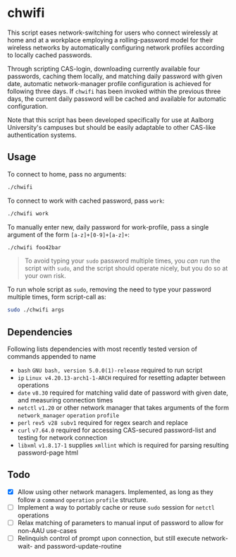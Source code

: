 # chwifi
This script eases network-switching for users who connect wirelessly at home and at a workplace employing a rolling-password model for their wireless networks by automatically configuring network profiles according to locally cached passwords. 

Through scripting CAS-login, downloading currently available four passwords, caching them locally, and matching daily password with given date, automatic network-manager profile configuration is achieved for following three days. If `chwifi` has been invoked within the previous three days, the current daily password will be cached and available for automatic configuration.

Note that this script has been developed specifically for use at Aalborg University's campuses but should be easily adaptable to other CAS-like authentication systems.

## Usage
To connect to home, pass no arguments:

```sh
./chwifi
```

To connect to work with cached password, pass `work`:

```sh
./chwifi work
```

To manually enter new, daily password for work-profile, pass a single argument of the form `[a-z]+[0-9]+[a-z]+`:

```sh
./chwifi foo42bar
```

> To avoid typing your `sudo` password multiple times, you *can* run the script with `sudo`, and the script should operate nicely, but you do so at your own risk.

To run whole script as `sudo`, removing the need to type your password multiple times, form script-call as:

```sh
sudo ./chwifi args
```

## Dependencies
Following lists dependencies with most recently tested version of commands appended to name
- `bash` `GNU bash, version 5.0.0(1)-release` required to run script
- `ip` `Linux v4.20.13-arch1-1-ARCH` required for resetting adapter between operations
- `date` `v8.30` required for matching valid date of password with given date, and measuring connection times
- `netctl` `v1.20` or other network manager that takes arguments of the form `network_manager` `operation` `profile`
- `perl` `rev5 v28 subv1` required for regex search and replace
- `curl` `v7.64.0` required for accessing CAS-secured password-list and testing for network connection
- `libxml` `v1.8.17-1` supplies `xmllint` which is required for parsing resulting password-page html

## Todo
- [X] Allow using other network managers. Implemented, as long as they follow a `command` `operation` `profile` structure.
- [ ] Implement a way to portably cache or reuse `sudo` session for `netctl` operations
- [ ] Relax matching of parameters to manual input of password to allow for non-AAU use-cases
- [ ] Relinquish control of prompt upon connection, but still execute network-wait- and password-update-routine 
